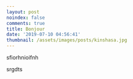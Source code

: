 ```yaml
---
layout: post
noindex: false
comments: true
title: Bonjour
date: '2019-07-10 04:56:41'
thumbnail: /assets/images/posts/kinshasa.jpg
---
```

sfiorhnioifnh

srgdts
